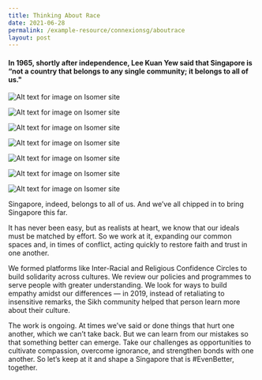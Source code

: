 ```yaml
---
title: Thinking About Race
date: 2021-06-28
permalink: /example-resource/connexionsg/aboutrace
layout: post
---
```

#### In 1965, shortly after independence, Lee Kuan Yew said that Singapore is “not a country that belongs to any single community; it belongs to all of us."
![Alt text for image on Isomer site](/images/race1.jpeg)

![Alt text for image on Isomer site](/images/race2.jpeg)

![Alt text for image on Isomer site](/images/race3.jpeg)

![Alt text for image on Isomer site](/images/race4.jpeg)

![Alt text for image on Isomer site](/images/race5.jpeg)

![Alt text for image on Isomer site](/images/race6.jpeg)

![Alt text for image on Isomer site](/images/race7.jpeg)

Singapore, indeed, belongs to all of us. And we’ve all chipped in to bring Singapore this far.

It has never been easy, but as realists at heart, we know that our ideals must be matched by effort. So we work at it, expanding our common spaces and, in times of conflict, acting quickly to restore faith and trust in one another.

We formed platforms like Inter-Racial and Religious Confidence Circles to build solidarity across cultures. We review our policies and programmes to serve people with greater understanding. We look for ways to build empathy amidst our differences — in 2019, instead of retaliating to insensitive remarks, the Sikh community helped that person learn more about their culture. 

The work is ongoing. At times we’ve said or done things that hurt one another, which we can’t take back. But we can learn from our mistakes so that something better can emerge. Take our challenges as opportunities to cultivate compassion, overcome ignorance, and strengthen bonds with one another. So let’s keep at it and shape a Singapore that is #EvenBetter, together.